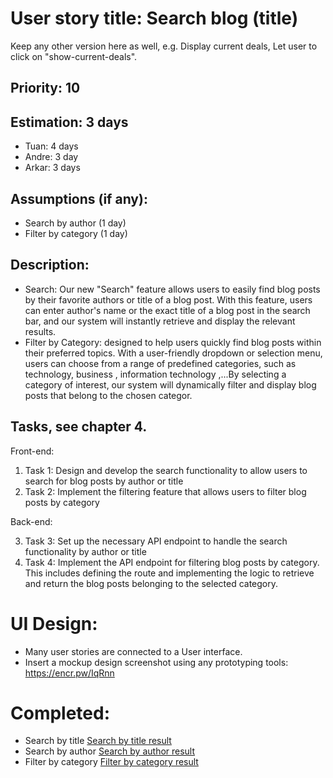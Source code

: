 # User story title: Search blog (title)

Keep any other version here as well, e.g. Display current deals, Let user to click on "show-current-deals".

## Priority: 10

## Estimation: 3 days

- Tuan: 4 days
- Andre: 3 day
- Arkar: 3 days

## Assumptions (if any):

- Search by author (1 day)
- Filter by category (1 day)

## Description:

- Search: Our new "Search" feature allows users to easily find blog posts by their favorite authors or title of a blog post. With this feature, users can enter author's name or the exact title of a blog post in the search bar, and our system will instantly retrieve and display the relevant results.
- Filter by Category: designed to help users quickly find blog posts within their preferred topics. With a user-friendly dropdown or selection menu, users can choose from a range of predefined categories, such as technology, business , information technology ,...By selecting a category of interest, our system will dynamically filter and display blog posts that belong to the chosen categor.

## Tasks, see chapter 4.

Front-end:

1. Task 1: Design and develop the search functionality to allow users to search for blog posts by author or title
2. Task 2: Implement the filtering feature that allows users to filter blog posts by category

Back-end:

3. Task 3: Set up the necessary API endpoint to handle the search functionality by author or title
4. Task 4: Implement the API endpoint for filtering blog posts by category. This includes defining the route and implementing the logic to retrieve and return the blog posts belonging to the selected category.

# UI Design:

- Many user stories are connected to a User interface.
- Insert a mockup design screenshot using any prototyping tools: https://encr.pw/IqRnn

# Completed:

- Search by title
  [Search by title result](../img/search_by_title_result.png)
- Search by author
  [Search by author result](../img/search_by_author_result.png)
- Filter by category
  [Filter by category result](../img/filter_by_category_result.png)